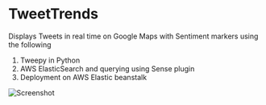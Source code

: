 # TweetTrends

Displays Tweets in real time on Google Maps with Sentiment markers using the following

1. Tweepy in Python
2. AWS ElasticSearch and querying using Sense plugin
3. Deployment on AWS Elastic beanstalk

![Screenshot](https://cloud.githubusercontent.com/assets/21965720/21204340/f9ff7a1c-c224-11e6-94bd-3db34ff55b1d.png)
